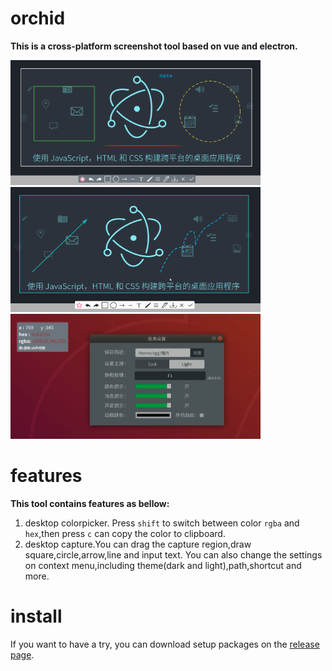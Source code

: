 # orchid

**This is a cross-platform screenshot tool based on vue and electron.**

<img src='./images/darktheme.png' width='400' height='200'>
<img src='./images/lighttheme.png' width='400' height='200'>
<img src='./images/settings.png' width='400' height='200'>



# features

**This tool contains features as bellow:**

1. desktop colorpicker. Press `shift` to switch between color `rgba` and `hex`,then press `c` can copy the color to clipboard.
2. desktop capture.You can drag the capture region,draw square,circle,arrow,line and input text. You can also change the settings on context menu,including theme(dark and light),path,shortcut and more.

# install

If you want to have a try, you can download setup packages on the [release page](https://github.com/YangShuangjie/orchid/releases).

